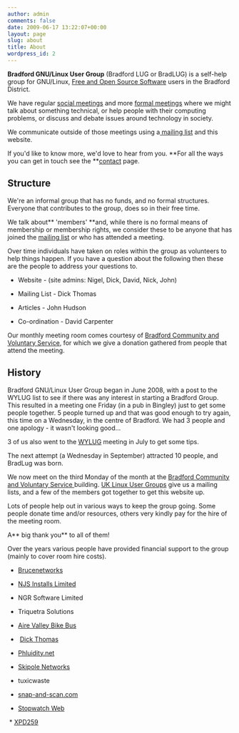 ```yaml
---
author: admin
comments: false
date: 2009-06-17 13:22:07+00:00
layout: page
slug: about
title: About
wordpress_id: 2
---
```


**Bradford GNU/Linux User Group** (Bradford LUG or BradLUG) is a self-help group for GNU/Linux, [Free and Open Source Software](http://www.bradlug.co.uk/foss/) users in the Bradford District.

We have regular [social meetings](/?page_id=72) and more [formal meetings](/?page_id=47) where we might talk about something technical, or help people with their computing problems, or discuss and debate issues around technology in society.

We communicate outside of those meetings using a[ mailing list](https://mailman.lug.org.uk/mailman/listinfo/bradford) and this website.

If you'd like to know more, we'd love to hear from you. **For all the ways you can get in touch see the **[contact](../contact-us) page.


## Structure


We're an informal group that has no funds, and no formal structures. Everyone that contributes to the group, does so in their free time.

We talk about** 'members' **and, while there is no formal means of membership or membership rights, we consider these to be anyone that has joined the [mailing list](https://mailman.lug.org.uk/mailman/listinfo/bradford) or who has attended a meeting.

Over time individuals have taken on roles within the group as volunteers to help things happen. If you have a question about the following then these are the people to address your questions to.



	
  * Website - (site admins: Nigel, Dick, David, Nick, John)

	
  * Mailing List - Dick Thomas

	
  * Articles - John Hudson

	
  * Co-ordination - David Carpenter


Our monthly meeting room comes courtesy of [Bradford Community and Voluntary Service](http://www.bradfordcvs.org.uk/), for which we give a donation gathered from people that attend the meeting.


## History


Bradford GNU/Linux User Group began in June 2008, with a post to the WYLUG list to see if there was any interest in starting a Bradford Group. This resulted in a meeting one Friday (in a pub in Bingley) just to get some people together. 5 people turned up and that was good enough to try again, this time on a Wednesday, in the centre of Bradford. We had 3 people and one apology - it wasn't looking good...

3 of us also went to the [WYLUG](http://www.wylug.org.uk/) meeting in July to get some tips.

The next attempt (a Wednesday in September) attracted 10 people, and BradLug was born.

We now meet on the third Monday of the month at the [Bradford Community and Voluntary Service ](http://www.bradfordcvs.org.uk/)building. [UK Linux User Groups](http://lug.org.uk/) give us a mailing lists, and a few of the members got together to get this website up.

Lots of people help out in various ways to keep the group going. Some people donate time and/or resources, others very kindly pay for the hire of the meeting room.

A** big thank you** to all of them!

Over the years various people have provided financial support to the group (mainly to cover room hire costs).



	
  * [Brucenetworks](http://www.brucenetworks.com)

	
  * [NJS Installs Limited](http://www.njs-installs.co.uk)

	
  * NGR Software Limited

	
  * Triquetra Solutions

	
  * [Aire Valley Bike Bus](http://www.airevalleybikebus.org.uk)

	
  *  [Dick Thomas](http://www.xpd259.co.uk)

	
  * [Phluidity.net](http://www.phluidity.net/)

	
  * [Skipole Networks](http://www.skipole.co.uk/)

	
  * tuxicwaste

	
  * [snap-and-scan.com](http://snap-and-scan.com/)

	
  * [Stopwatch Web](http://www.stopwatchweb.net)
  
  
  * [XPD259](http://www.xpd259.co.uk)


